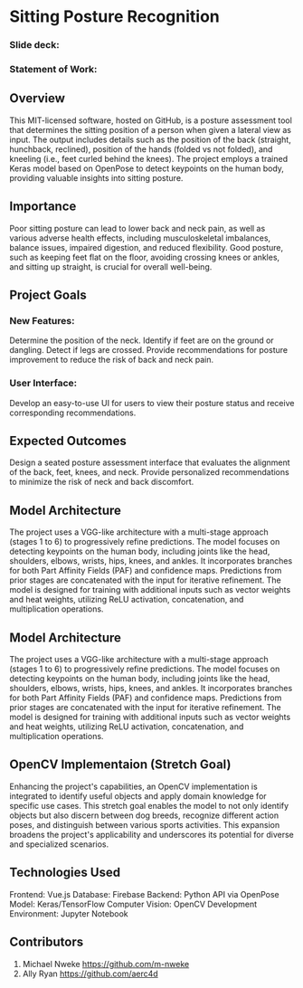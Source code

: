 # Sitting Posture Recognition

### Slide deck: 
### Statement of Work: 

## Overview
This MIT-licensed software, hosted on GitHub, is a posture assessment tool that determines the sitting position of a person when given a lateral view as input. The output includes details such as the position of the back (straight, hunchback, reclined), position of the hands (folded vs not folded), and kneeling (i.e., feet curled behind the knees). The project employs a trained Keras model based on OpenPose to detect keypoints on the human body, providing valuable insights into sitting posture.

## Importance
Poor sitting posture can lead to lower back and neck pain, as well as various adverse health effects, including musculoskeletal imbalances, balance issues, impaired digestion, and reduced flexibility. Good posture, such as keeping feet flat on the floor, avoiding crossing knees or ankles, and sitting up straight, is crucial for overall well-being.

## Project Goals
### New Features:
Determine the position of the neck.
Identify if feet are on the ground or dangling.
Detect if legs are crossed.
Provide recommendations for posture improvement to reduce the risk of back and neck pain.
### User Interface:
Develop an easy-to-use UI for users to view their posture status and receive corresponding recommendations.

## Expected Outcomes
Design a seated posture assessment interface that evaluates the alignment of the back, feet, knees, and neck. Provide personalized recommendations to minimize the risk of neck and back discomfort.

## Model Architecture
The project uses a VGG-like architecture with a multi-stage approach (stages 1 to 6) to progressively refine predictions. The model focuses on detecting keypoints on the human body, including joints like the head, shoulders, elbows, wrists, hips, knees, and ankles. It incorporates branches for both Part Affinity Fields (PAF) and confidence maps. Predictions from prior stages are concatenated with the input for iterative refinement. The model is designed for training with additional inputs such as vector weights and heat weights, utilizing ReLU activation, concatenation, and multiplication operations.

## Model Architecture
The project uses a VGG-like architecture with a multi-stage approach (stages 1 to 6) to progressively refine predictions. The model focuses on detecting keypoints on the human body, including joints like the head, shoulders, elbows, wrists, hips, knees, and ankles. It incorporates branches for both Part Affinity Fields (PAF) and confidence maps. Predictions from prior stages are concatenated with the input for iterative refinement. The model is designed for training with additional inputs such as vector weights and heat weights, utilizing ReLU activation, concatenation, and multiplication operations.

## OpenCV Implementaion (Stretch Goal)
Enhancing the project's capabilities, an OpenCV implementation is integrated to identify useful objects and apply domain knowledge for specific use cases. This stretch goal enables the model to not only identify objects but also discern between dog breeds, recognize different action poses, and distinguish between various sports activities. This expansion broadens the project's applicability and underscores its potential for diverse and specialized scenarios.

## Technologies Used
Frontend: Vue.js
Database: Firebase
Backend: Python API via OpenPose
Model: Keras/TensorFlow
Computer Vision: OpenCV
Development Environment: Jupyter Notebook

## Contributors
1. Michael Nweke https://github.com/m-nweke
2. Ally Ryan https://github.com/aerc4d
